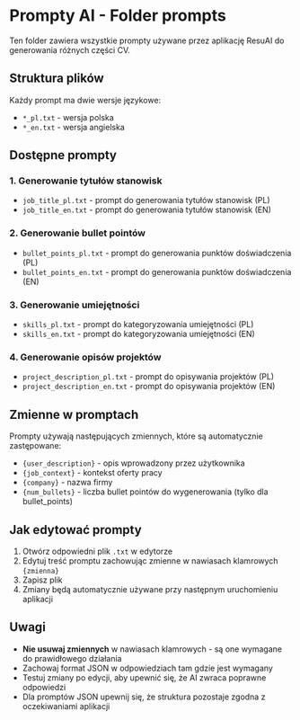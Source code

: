 # Prompty AI - Folder prompts

Ten folder zawiera wszystkie prompty używane przez aplikację ResuAI do generowania różnych części CV.

## Struktura plików

Każdy prompt ma dwie wersje językowe:
- `*_pl.txt` - wersja polska
- `*_en.txt` - wersja angielska

## Dostępne prompty

### 1. Generowanie tytułów stanowisk
- `job_title_pl.txt` - prompt do generowania tytułów stanowisk (PL)
- `job_title_en.txt` - prompt do generowania tytułów stanowisk (EN)

### 2. Generowanie bullet pointów
- `bullet_points_pl.txt` - prompt do generowania punktów doświadczenia (PL)
- `bullet_points_en.txt` - prompt do generowania punktów doświadczenia (EN)

### 3. Generowanie umiejętności
- `skills_pl.txt` - prompt do kategoryzowania umiejętności (PL)
- `skills_en.txt` - prompt do kategoryzowania umiejętności (EN)

### 4. Generowanie opisów projektów
- `project_description_pl.txt` - prompt do opisywania projektów (PL)
- `project_description_en.txt` - prompt do opisywania projektów (EN)

## Zmienne w promptach

Prompty używają następujących zmiennych, które są automatycznie zastępowane:

- `{user_description}` - opis wprowadzony przez użytkownika
- `{job_context}` - kontekst oferty pracy
- `{company}` - nazwa firmy
- `{num_bullets}` - liczba bullet pointów do wygenerowania (tylko dla bullet_points)

## Jak edytować prompty

1. Otwórz odpowiedni plik `.txt` w edytorze
2. Edytuj treść promptu zachowując zmienne w nawiasach klamrowych `{zmienna}`
3. Zapisz plik
4. Zmiany będą automatycznie używane przy następnym uruchomieniu aplikacji

## Uwagi

- **Nie usuwaj zmiennych** w nawiasach klamrowych - są one wymagane do prawidłowego działania
- Zachowaj format JSON w odpowiedziach tam gdzie jest wymagany
- Testuj zmiany po edycji, aby upewnić się, że AI zwraca poprawne odpowiedzi
- Dla promptów JSON upewnij się, że struktura pozostaje zgodna z oczekiwaniami aplikacji
